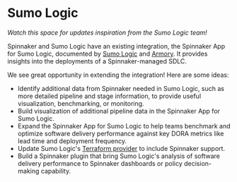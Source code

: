 # Sumo Logic

_Watch this space for updates inspiration from the Sumo Logic team!_

Spinnaker and Sumo Logic have an existing integration, the Spinnaker App for Sumo Logic, documented by [Sumo Logic](https://www.sumologic.com/application/spinnaker/) and [Armory](https://docs.armory.io/docs/armory-admin/integrations-sumologic/). It provides insights into the deployments of a Spinnaker-managed SDLC.

We see great opportunity in extending the integration! Here are some ideas:

- Identify additional data from Spinnaker needed in Sumo Logic, such as more detailed pipeline and stage information, to provide useful visualization, benchmarking, or monitoring.
- Build visualization of additional pipeline data in the Spinnaker App for Sumo Logic.
- Expand the Spinnaker App  for Sumo Logic to help teams benchmark and optimize software delivery performance against key DORA metrics like lead time and deployment frequency.
- Update Sumo Logic's [Terraform provider](https://github.com/SumoLogic/terraform-provider-sumologic) to include Spinnaker support.
- Build a Spinnaker plugin that bring Sumo Logic's analysis of software delivery performance to Spinnaker dashboards or policy decision-making capability.
